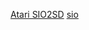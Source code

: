 [Atari SIO2SD](https://github.com/RichiDev/Atari-SIO2SD-Igi-Version)
[sio](https://github.com/RichiDev/richidev.github.io/_posts/2018-08-20-Atari_SIO2SD.md)
